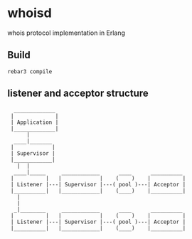 # whoisd

whois protocol implementation in Erlang

## Build

```
rebar3 compile
```

## listener and acceptor structure

```
  _____________
 |             |
 | Application |
 |_____________|
      |
  ____|_______
 |            |
 | Supervisor |
 |____________|
   |  |
  ____|_____     ____________      ____      __________
 |          |   |            |    (    )    |          |
 | Listener |---| Supervisor |---( pool )---| Acceptor |
 |__________|   |____________|    (____)    |__________|
   |
   |
  _|________     ____________      ____      __________
 |          |   |            |    (    )    |          |
 | Listener |---| Supervisor |---( pool )---| Acceptor |
 |__________|   |____________|    (____)    |__________|



```
